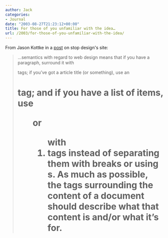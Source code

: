 ```yaml
---
author: Jack
categories:
- Journal
date: "2003-08-27T21:23:12+00:00"
title: For those of you unfamiliar with the idea…
url: /2003/for-those-of-you-unfamiliar-with-the-idea/
---
```


From Jason Kottke in a [post][1] on stop design's site:
  


> &#8230;semantics with regard to web design means that if you have a paragraph, surround it with <p> tags; if you&rsquo;ve got a article title (or something), use an <h1> tag; and if you have a list of items, use <ul> or <ol> with <li> tags instead of separating them with breaks or using <div>s. As much as possible, the tags surrounding the content of a document should describe what that content is and/or what it&rsquo;s for.

 [1]: http://www.stopdesign.com/log/2003/08/26/semantics.html